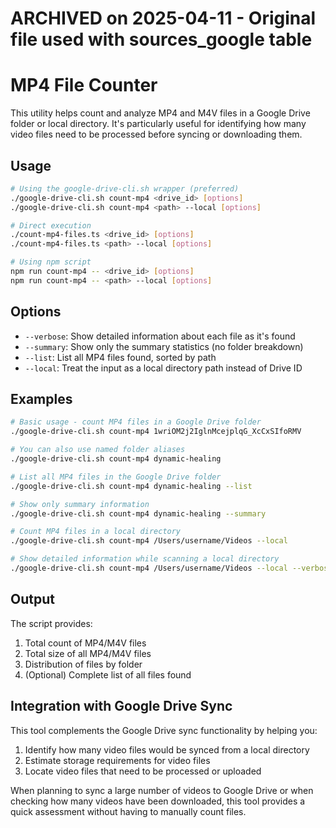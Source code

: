 # ARCHIVED on 2025-04-11 - Original file used with sources_google table
# MP4 File Counter

This utility helps count and analyze MP4 and M4V files in a Google Drive folder or local directory. It's particularly useful for identifying how many video files need to be processed before syncing or downloading them.

## Usage

```bash
# Using the google-drive-cli.sh wrapper (preferred)
./google-drive-cli.sh count-mp4 <drive_id> [options]
./google-drive-cli.sh count-mp4 <path> --local [options]

# Direct execution
./count-mp4-files.ts <drive_id> [options]
./count-mp4-files.ts <path> --local [options]

# Using npm script
npm run count-mp4 -- <drive_id> [options]
npm run count-mp4 -- <path> --local [options]
```

## Options

- `--verbose`: Show detailed information about each file as it's found
- `--summary`: Show only the summary statistics (no folder breakdown)
- `--list`: List all MP4 files found, sorted by path
- `--local`: Treat the input as a local directory path instead of Drive ID

## Examples

```bash
# Basic usage - count MP4 files in a Google Drive folder
./google-drive-cli.sh count-mp4 1wriOM2j2IglnMcejplqG_XcCxSIfoRMV

# You can also use named folder aliases
./google-drive-cli.sh count-mp4 dynamic-healing

# List all MP4 files in the Google Drive folder
./google-drive-cli.sh count-mp4 dynamic-healing --list

# Show only summary information
./google-drive-cli.sh count-mp4 dynamic-healing --summary

# Count MP4 files in a local directory
./google-drive-cli.sh count-mp4 /Users/username/Videos --local

# Show detailed information while scanning a local directory
./google-drive-cli.sh count-mp4 /Users/username/Videos --local --verbose
```

## Output

The script provides:

1. Total count of MP4/M4V files
2. Total size of all MP4/M4V files
3. Distribution of files by folder
4. (Optional) Complete list of all files found

## Integration with Google Drive Sync

This tool complements the Google Drive sync functionality by helping you:

1. Identify how many video files would be synced from a local directory
2. Estimate storage requirements for video files
3. Locate video files that need to be processed or uploaded

When planning to sync a large number of videos to Google Drive or when checking how many videos have been downloaded, this tool provides a quick assessment without having to manually count files.
